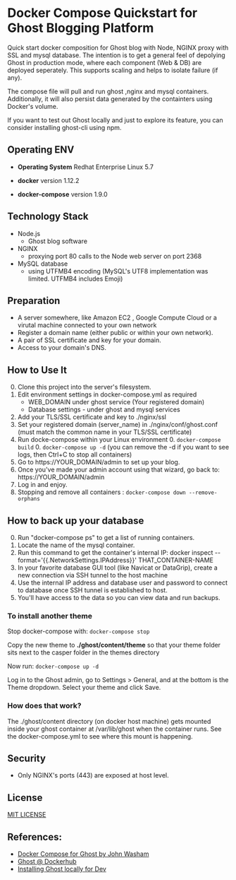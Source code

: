 # Docker Compose Quickstart for Ghost Blogging Platform
Quick start docker composition for Ghost blog with Node, NGINX proxy with SSL and mysql database. The intention is to get a general feel of depolying Ghost in production mode, where each component (Web & DB) are deployed seperately. This supports scaling and helps to isolate failure (if any).

The compose file will pull and run ghost ,nginx and mysql containers. Additionally, it will also persist data generated by the containters using Docker's volume.

If you want to test out Ghost locally and just to explore its feature, you can consider installing ghost-cli using npm. 

## Operating ENV
- **Operating System** Redhat Enterprise Linux 5.7 

- **docker** version 1.12.2

- **docker-compose** version 1.9.0

## Technology Stack
- Node.js
    - Ghost blog software
- NGINX
    - proxying port 80 calls to the Node web server on port 2368
- MySQL database
    - using UTFMB4 encoding (MySQL's UTF8 implementation was limited. UTFMB4 includes Emoji)

## Preparation
- A server somewhere, like Amazon EC2 , Google Compute Cloud or a virutal machine connected to your own network
- Register a domain name (either public or within your own network).
- A pair of SSL certificate and key for your domain.
- Access to your domain's DNS.

## How to Use It
0. Clone this project into the server's filesystem.
0. Edit environment settings in docker-compose.yml as required
    - WEB_DOMAIN under ghost service (Your registered domain)
    - Database settings - under ghost and mysql services 
0. Add your TLS/SSL certificate and key to ./nginx/ssl 
0. Set your registered domain (server_name) in ./nginx/conf/ghost.conf (must match the common name in your TLS/SSL certificate)
0. Run docke-compose within your Linux environment 
    0. ```docker-compose build```
    0. ```docker-compose up -d```  (you can remove the -d if you want to see logs, then Ctrl+C to stop all containers)
0. Go to https://YOUR_DOMAIN/admin to set up your blog.
0. Once you've made your admin account using that wizard, go back to: https://YOUR_DOMAIN/admin
0. Log in and enjoy.
0. Stopping and remove all containers : ```docker-compose down --remove-orphans``` 

## How to back up your database
0. Run "docker-compose ps" to get a list of running containers.
0. Locate the name of the mysql container.
0. Run this command to get the container's internal IP: docker inspect --format='{{.NetworkSettings.IPAddress}}' THAT_CONTAINER-NAME
0. In your favorite database GUI tool (like Navicat or DataGrip), create a new connection via SSH tunnel to the host machine
0. Use the internal IP address and database user and password to connect to database once SSH tunnel is established to host.
0. You'll have access to the data so you can view data and run backups.

### To install another theme

Stop docker-compose with:
```docker-compose stop```

Copy the new theme to **./ghost/content/theme** so that your theme folder sits next to the casper folder in the themes directory

Now run:
```docker-compose up -d```

Log in to the Ghost admin, go to Settings > General, and at the bottom is the Theme dropdown. Select your theme and click Save.

### How does that work?

The ./ghost/content directory (on docker host machine) gets mounted inside your ghost container at /var/lib/ghost when the container runs. See the docker-compose.yml to see where this mount is happening.

## Security

- Only NGINX's ports (443) are exposed at host level.

## License 
[MIT LICENSE ](https://github.com/robincher/docker-compose-ghost-quickstart/blob/master/LICENSE)

## References:
+ [Docker Compose for Ghost by John Washam](https://github.com/jwasham/docker-ghost-template)
+ [Ghost @ Dockerhub](https://hub.docker.com/_/ghost/)
+ [Installing Ghost locally for Dev](https://docs.ghost.org/docs/install-local)


